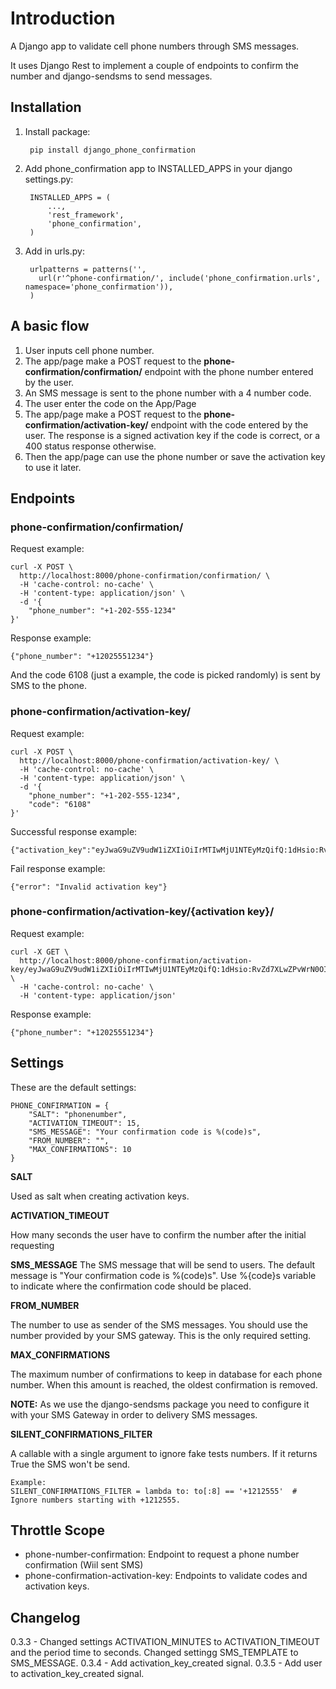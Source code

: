 # Introduction #


A Django app to validate cell phone numbers through SMS messages.

 It uses Django Rest to implement a couple of endpoints to confirm the number and django-sendsms to send messages.


## Installation ##


1. Install package:

        pip install django_phone_confirmation

2. Add phone_confirmation app to INSTALLED_APPS in your django settings.py:

        INSTALLED_APPS = (
            ...,
            'rest_framework',
            'phone_confirmation',
        )

3. Add in urls.py:

        urlpatterns = patterns('',
          url(r'^phone-confirmation/', include('phone_confirmation.urls', namespace='phone_confirmation')),
        )


## A basic flow ##

1. User inputs cell phone number.
1. The app/page make a POST request to the **phone-confirmation/confirmation/** endpoint with the phone number entered by the user.
1. An SMS message is sent to the phone number with a 4 number code.
1. The user enter the code on the App/Page
1. The app/page make a POST request to the **phone-confirmation/activation-key/** endpoint with the code entered by the user.
     The response is a signed activation key if the code is correct, or a 400 status response otherwise.
1. Then the app/page can use the phone number or save the activation key to use it later.


## Endpoints ##

### phone-confirmation/confirmation/ ###

Request example:

    curl -X POST \
      http://localhost:8000/phone-confirmation/confirmation/ \
      -H 'cache-control: no-cache' \
      -H 'content-type: application/json' \
      -d '{
    	"phone_number": "+1-202-555-1234"
    }'

Response example:

    {"phone_number": "+12025551234"}

And the code 6108 (just a example, the code is picked randomly) is sent by SMS to the phone.


### phone-confirmation/activation-key/ ###


Request example:

    curl -X POST \
      http://localhost:8000/phone-confirmation/activation-key/ \
      -H 'cache-control: no-cache' \
      -H 'content-type: application/json' \
      -d '{
    	"phone_number": "+1-202-555-1234",
    	"code": "6108"
    }'

Successful response example:

    {"activation_key":"eyJwaG9uZV9udW1iZXIiOiIrMTIwMjU1NTEyMzQifQ:1dHsio:RvZd7XLwZPvWrN0OI4jA2R5PT8Q"}

Fail response example:

    {"error": "Invalid activation key"}


### phone-confirmation/activation-key/{activation key}/ ###

Request example:


    curl -X GET \
      http://localhost:8000/phone-confirmation/activation-key/eyJwaG9uZV9udW1iZXIiOiIrMTIwMjU1NTEyMzQifQ:1dHsio:RvZd7XLwZPvWrN0OI4jA2R5PT8Q/ \
      -H 'cache-control: no-cache' \
      -H 'content-type: application/json'


Response example:

    {"phone_number": "+12025551234"}



## Settings ##

  These are the default settings:

    PHONE_CONFIRMATION = {
        "SALT": "phonenumber",
        "ACTIVATION_TIMEOUT": 15,
        "SMS_MESSAGE": "Your confirmation code is %(code)s",
        "FROM_NUMBER": "",
        "MAX_CONFIRMATIONS": 10
    }


**SALT**

  Used as salt when creating activation keys.

**ACTIVATION_TIMEOUT**

  How many seconds the user have to confirm the number after the initial requesting

**SMS_MESSAGE**
  The SMS message that will be send to users. The default message is "Your confirmation code is %(code)s".
  Use %{code}s variable to indicate where the confirmation code should be placed.

**FROM_NUMBER**

  The number to use as sender of the SMS messages. You should use the number provided by your SMS gateway. This is the only required setting.

**MAX_CONFIRMATIONS**

  The maximum number of confirmations to keep in database for each phone number. When this amount is reached, the oldest confirmation is removed.


   **NOTE:** As we use the django-sendsms package you need to configure it with your SMS Gateway in order to delivery SMS messages.

**SILENT_CONFIRMATIONS_FILTER**

  A callable with a single argument to ignore fake tests numbers. If it returns True the SMS won't be send.

    Example:
    SILENT_CONFIRMATIONS_FILTER = lambda to: to[:8] == '+1212555'  # Ignore numbers starting with +1212555.


## Throttle Scope ##

  - phone-number-confirmation: Endpoint to request a phone number confirmation (Wiil sent SMS)
  - phone-confirmation-activation-key: Endpoints to validate codes and activation keys.


## Changelog ##

0.3.3 - Changed settings ACTIVATION_MINUTES to ACTIVATION_TIMEOUT and the period time to seconds. Changed settingg SMS_TEMPLATE to SMS_MESSAGE.
0.3.4 - Add activation_key_created signal.
0.3.5 - Add user to activation_key_created signal.

